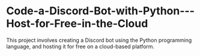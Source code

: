# Code-a-Discord-Bot-with-Python---Host-for-Free-in-the-Cloud
This project involves creating a Discord bot using the Python programming language, and hosting it for free on a cloud-based platform.
